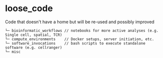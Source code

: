 # loose_code

Code that doesn't have a home but will be re-used and possibly improved

```
└─ bioinformatic_workflows // notebooks for more active analyses (e.g. Single cell, spatial, TCR)
└─ compute_environments    // Docker setups, server initiation, etc.
└─ software_invocations    // bash scripts to execute standalone software (e.g. cellranger)
└─ misc
```

